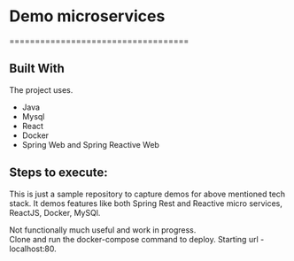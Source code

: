 # Demo microservices
===================================

## Built With
The project uses.
* Java
* Mysql
* React
* Docker
* Spring Web and Spring Reactive Web

## Steps to execute:

This is just a sample repository to capture demos for above mentioned tech stack.
It demos features like both Spring Rest and Reactive micro services, ReactJS, Docker, MySQl.

Not functionally much useful and work in progress.  
Clone and run the docker-compose command to deploy. Starting url - localhost:80.

